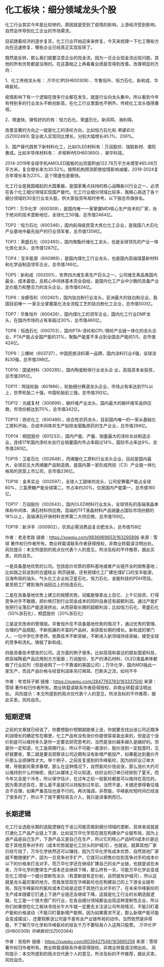 # 化工板块：细分领域龙头个股


化工行业其实今年是比较惨的，原因就是受到了疫情的影响，上游经济受到影响，自然会传导到化工企业的市场需求。

目前随着经济的逐步复苏，化工行业开始迎来来修复。今天来梳理一下化工哪些方向在迅速修复，哪些企业已经真正实现反转了。

既然是反转，那么我们就要注意企业的现金流，因为一旦企业现金流出现问题，其他的所有优势都是没用的。在这基础之上再看看业绩是否得到改善。改善明显的方向：

1、化工传统龙头有： $万华化学(SH600309)$  、华鲁恒升、恒力石化、新和成、华峰氨纶。

疫情影响下有一个逻辑在很多行业都在发生，就是行业向龙头集中。所以看到今年有特别多的行业龙头不断创新高，在化工行业里面也不例外，传统化工龙头值得重视。

2、增速快、弹性好的的有：恒力石化、荣盛石化、新凤鸣、海利得。

改善显著的方向之一就是化工的涤纶方向，比如恒力石化和 $荣盛石化(SZ002493)$  营业收入实现同比增长，分别大幅增长45.1%、206%。

3、国产替代趋势下新材料化工，比如OLED材料有：万润股份、瑞联新材、濮阳惠成。比如半导体材料有： $彤程新材(SH603650)$  、昊华科技。

2014-2019年全球手机AMOLED面板的出货面积由122.78万平方米增至465.08万平方米，复合增长率为30.52%。按照机构预测即使疫情影响减缓，2019-2024复合年增长率为23%，这个增速也是极快。

化工行业是我国崛起的大国重器，是国家重点扶持的核心战略新兴行业之一，必须在各个化工细分领域实现国产替代。化工行业细分领域比较多，我精心挑选了各个细分领域的30支行业龙头股，供大家投资布局时参考。以下按总市值排名。

TOP1：万华化学（600309），是国内唯一一家掌握MDI核心生产技术的厂家，处于绝对的技术垄断地位，全球化工50强，总市值2464亿。

TOP2：恒力石化（600346），国内航母级民营大炼化化工企业，是我国八大石化产业基地中最先投产的行业领军者，总市值1359亿。

TOP3：荣盛石化（002493），国内聚酯纤维化工龙头，也是全球领先的产业一体化炼化龙头，总市值1287亿。

TOP4：宝丰能源（600989），是国内煤化工行业龙头，也是国内高端煤基新材料和化学品制造领军企业，总市值746亿。

TOP5：新和成（002001），世界四大维生素生产巨头之一，公司维生素品类国内最全，成本最低，且核心中间体基本完全自给，是国内化工产业中少数的具备产业定价能力和整合力的龙头企业，总市值624亿。

TOP6：龙蟒佰利（002601），国内钛白粉行业龙头，亚洲最大的钛白粉企业，我国目前唯一 一家企业掌握氯化法全流程工艺的钛白粉化工企业，总市值503亿。

TOP7：华鲁恒升（600426），国内煤化工的领军企业，国内化工行业DMF龙头，在国内市场的占有率超过30%，总市值460亿。

TOP8：恒逸石化（000703），国内PTA-涤纶和CPL-锦纶产业链一体化的龙头企业，PTA产能占全国产能的31%，聚酯产能差不多占到全国总产能的1/5，总市值424亿。

TOP9：三棵树（603737），中国民族涂料第一品牌，国内涂料行业4强，全球涂料30强，总市值398亿。

TOP10：国瓷材料（300285），国内陶瓷粉体行业龙头企 业，高瓴资本金投资，总市值395亿。

TOP11：玲珑轮胎（601966），轮胎细分赛道龙头企业，市场占有率达到11%以上，世界轮胎二十强，中国轮胎前三强，总市值392亿。

TOP12：光威复材（300699），碳纤维产业龙头，国内最大的碳纤维军品供应商，市场份额达到70%，总市值342亿。

TOP13：扬农化工（600486），综合性农药龙头，目前国内唯一的一家从基础化工原料开始，合成中间体并生产拟除虫菊酯原药的生产企业，总市值289亿。

TOP14：桐昆股份（601233），国内产能、产量、销量最大的涤纶长丝制造企业，连续17年国内涤纶长丝行业销量国内市占率超过14%，国际市占率达9%，总市值280亿。

TOP15：卫星石化（002648），丙烯酸化工原料行业龙头企业，目前是国内最大，全球前五大丙烯酸产品制造商，是国内第一家形成丙烷（C3）产业链一体化格局的民营上市公司，总市值236亿。


TOP16：金禾实业（002597），全球人工甜味剂龙头，公司安赛蜜产能占全球60%，三氯蔗糖产能全球第二，市占率约20%，位居国内产能第一，总市值160亿。

TOP17：万润股份（002643），国内OLED材料行业龙头，全球领先的高端液晶单体和中间体、沸石材料供应商，高端的TFT液晶材料产品销量占国际市场份额的18%以上，高端沸石环保材料世界第二大供应商，总市值159亿。

TOP18：新洋丰（000902），农资必需消费品复合肥龙头，总市值158亿



作者：老走老路
链接：https://xueqiu.com/9836969653/163295896
来源：雪球
著作权归作者所有。商业转载请联系作者获得授权，非商业转载请注明出处。
风险提示：本文所提到的观点仅代表个人的意见，所涉及标的不作推荐，据此买卖，风险自负。



一是具备基地优势的公司。包括低价优质的原料基地或者产业链齐全的销售基地；比如我之前说到的合盛硅业 网页链接，还有把煤化工厂建在煤矿口的宝丰能源，沿海布局的油头、气头化工企业如卫星石化、恒力石化、金能科技的PDH项目。甚至把工厂建到海外油田边上的恒逸石化。

二是在具备基地优势上建立的规模优势。动辄能够拿出上百亿、上千亿投资，打得竞争对手不敢跟，把价格打到行业现金成本的同时自身还有超额利润。通过产能扩张把行业落后产能逐渐挤出，从而获取长期的超额利润；比如恒力石化、荣盛石化（50%浙石化），桐昆股份（20%浙石化）

三是逆天改命的管理层。华鲁恒升在不具备基地优势的情况下，通过优秀的管理、合理的产品搭配、不断拓展的丰富的产品树，来获取长期的增长。新和成的掌门人，一位中学化学老师，依靠技术不断突破，不断进入新领域持续突破，接受全球的竞争和洗礼，铸就了新和成。

四是具备技术壁垒的公司。这方面的例子很多。比如高瓴和睿远的朋友国瓷科技，把高端陶瓷产品应用到方方面面；万润股份，生产的沸石材料、OLED液晶单体都做了行业前列（但是收购了一个不靠谱的美国公司）；万华化学，国内MDI独此一家生产，而且产品价格与经营利润率吊打拜耳、巴斯夫之流，如何不牛



作者：夸克轻子粥
链接：https://xueqiu.com/2847763783/163337500
来源：雪球
著作权归作者所有。商业转载请联系作者获得授权，非商业转载请注明出处。
风险提示：本文所提到的观点仅代表个人的意见，所涉及标的不作推荐，据此买卖，风险自负。



## 短期逻辑

之前的文章就已经说了，你要想股价短期就能够上涨，你就要去找出该公司近期净利润增长的确定性在哪里，化工产品有没有涨价你是很容易查出来的，但是这个涨价到底可以维持多久是你一定要去研究思考的，当然是涨价越多越久是越好的。但是你一定知道，化工是周期行业，所以不可能一直涨价，股价涨到一定程度时，见好就要收，第二就是要去观察该公司近期有没有新增产能投产，如果能达到量价齐升那么业绩弹性才大。举个例子，之前反复提到的华峰氨纶，因为纺织业订单大增，导致氨纶需求暴增，那么在这种情况下，自然氨纶价钱会涨，那么涨价大约可以维持到什么时候呢，我们从媒体上可以知道，纺织业的订单已经排到了夏天，而今年又会是个冷冬，所以保守估计，在过年之前一般氨纶都是可以维持在高位的，因为需求还存在，那么是不是就可以持股到过年前，当然不是，关键还使得看估值合不合理，如果严重高估也是不行的。再次强调，非荐股，华峰氨纶短时间已经涨了很多的了，所以不了就不要轻易去介入，我只是讲事例而已。

## 长期逻辑

化工行业选股长期的选股逻辑在于该公司能否做到细分领域的垄断，具体来说就是打通化工产品产业链上下游，比如说万华化学现在就在构建全产业链布局，因为上游产品是自己生产，下游产品又是自己在生产，所以它的核心产品MDI成本价是远低于其他竞争对手的（成本优势就是化工巨头的护城河），也就说，就算其他厂家已经亏钱了，万华化学依然还可以赚钱，因为万华化学有成本优势，自然其他厂家就不敢随便扩产，因为一旦竞争对手扩产，它就可以把售价拉到竞争对手的成本价以下的价格来打击对手，而万华化学还在继续扩建自己的全产业链，也就是说在未来，万华化学的整体生产成本还会继续下降，那么终有一天，可能万华化学会变成在化工领域一个细分垄断性龙头（有垄断就有定价权，自然就有护城河），所以这就是龙头最厉害的地方。而我发现现在华峰氨纶也在构建自己的上下游全业链布局，现在华峰氨纶的氨纶成本已经是远低于其他行业对手的了，在未来华峰氨纶的生产成本随着它打通上下游产业链还会继续下降，这就是化工行业的长期选股逻辑，化工是一个很大很广的行业，在各自细分领域都会出现这种垄断性企业，所以你们如果想在化工板块寻找长牛大牛就一定要去关注该公司布局情况，不能只盯着产能和价格波动（不能只盯着新增产能啊，因为如果需求不足，那么新增产能可能会变成摆设），还要观察该公司是不是有全产业链布局的动作。当然依然是非荐股，不了解万华化学和华峰氨纶的球友千万不要轻易介入这两只股票。 $万华化学(SH600309)$    $华峰氨纶(SZ002064)$   



作者：张抱朴
链接：https://xueqiu.com/6039427549/163890259
来源：雪球
著作权归作者所有。商业转载请联系作者获得授权，非商业转载请注明出处。
风险提示：本文所提到的观点仅代表个人的意见，所涉及标的不作推荐，据此买卖，风险自负。